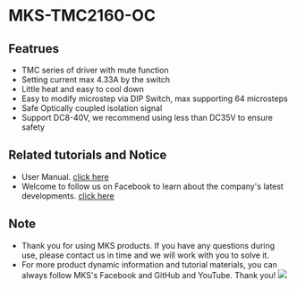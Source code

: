 # MKS-TMC2160-OC
## Featrues
- TMC series of driver with mute function
- Setting current max 4.33A by the switch
- Little heat and easy to cool down
- Easy to modify microstep via DIP Switch, max supporting 64 microsteps
- Safe Optically coupled isolation signal
- Support DC8-40V, we recommend using less than DC35V to ensure safety

## Related tutorials and Notice
- User Manual. [click here]()
- Welcome to follow us on Facebook to learn about the company's latest developments. [click here](https://www.facebook.com/Makerbase.mks/)

## Note
- Thank you for using MKS products. If you have any questions during use, please contact us in time and we will work with you to solve it.
- For more product dynamic information and tutorial materials, you can always follow MKS's Facebook and GitHub and YouTube. Thank you!
![](https://github.com/makerbase-mks/MKS-Robin-Nano/blob/master/hardware/Image/MKS_FGA.png)